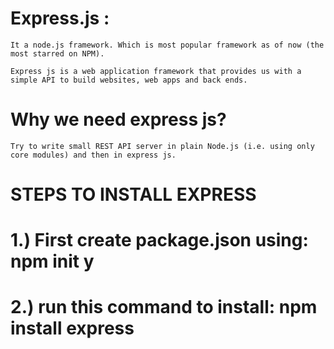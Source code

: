 # Express.js : 
    It a node.js framework. Which is most popular framework as of now (the most starred on NPM).

    Express js is a web application framework that provides us with a simple API to build websites, web apps and back ends.

# Why we need express js?
    Try to write small REST API server in plain Node.js (i.e. using only core modules) and then in express js.

# STEPS TO INSTALL EXPRESS
# 1.) First create package.json using: npm init y
# 2.) run this command to install: npm install express 
